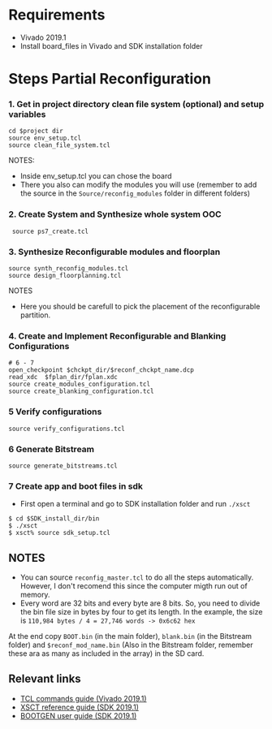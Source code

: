 # Requirements
* Vivado 2019.1
* Install board_files in Vivado and SDK installation folder

# Steps Partial Reconfiguration
### 1. Get in project directory clean file system (optional) and setup variables 
 ```
 cd $project dir
 source env_setup.tcl
 source clean_file_system.tcl
 ```
NOTES: 
* Inside env_setup.tcl you can chose the board
* There you also can modify the modules you will use (remember to add the source in the `Source/reconfig_modules` folder in different folders)
### 2. Create System and Synthesize whole system OOC
```
 source ps7_create.tcl
 ```
### 3. Synthesize Reconfigurable modules and floorplan
```
source synth_reconfig_modules.tcl
source design_floorplanning.tcl
```
NOTES
* Here you should be carefull to pick the placement of the reconfigurable partition.
### 4. Create and Implement Reconfigurable and Blanking Configurations
```
# 6 - 7 
open_checkpoint $chckpt_dir/$reconf_chckpt_name.dcp
read_xdc  $fplan_dir/fplan.xdc
source create_modules_configuration.tcl
source create_blanking_configuration.tcl
```
### 5 Verify configurations
```
source verify_configurations.tcl
```
### 6 Generate Bitstream
```
source generate_bitstreams.tcl
```
### 7 Create app and boot files in sdk
* First open a terminal and go to SDK installation folder and run `./xsct`
```
$ cd $SDK_install_dir/bin
$ ./xsct
$ xsct% source sdk_setup.tcl
```
## NOTES
* You can source `reconfig_master.tcl` to do all the steps automatically. However, I don't recomend this since the computer migth run out of memory.
* Every word are 32 bits and every byte are 8 bits. So, you need to divide the bin file size in bytes by four to get its length. In the example, the size is `110,984 bytes / 4 = 27,746 words -> 0x6c62 hex`

At the end copy `BOOT.bin` (in the main folder), `blank.bin` (in the Bitstream folder) and `$reconf_mod_name.bin` (Also in the Bitstream folder, remember these ara as many as included in the array) in the SD card.

## Relevant links
* [TCL commands guide (Vivado 2019.1)](https://www.xilinx.com/support/documentation/sw_manuals/xilinx2019_1/ug835-vivado-tcl-commands.pdf)
* [XSCT reference guide (SDK 2019.1)](https://www.xilinx.com/support/documentation/sw_manuals/xilinx2019_1/ug1208-xsct-reference-guide.pdf)
* [BOOTGEN user guide (SDK 2019.1)](/www.xilinx.com/support/documentation/sw_manuals/xilinx2019_1/ug1283-bootgen-user-guide.pdf)
